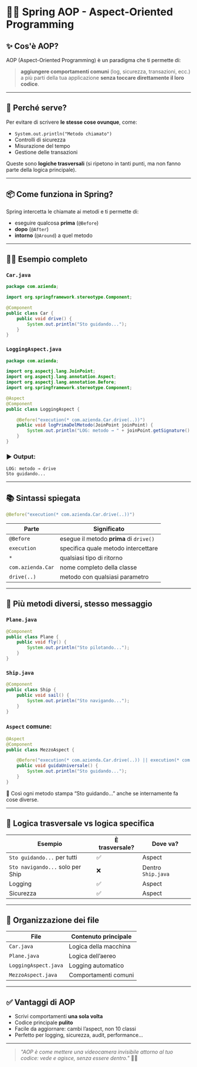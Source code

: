 
# 🧙‍♂️ Spring AOP - Aspect-Oriented Programming

## ✨ Cos'è AOP?

AOP (Aspect-Oriented Programming) è un paradigma che ti permette di:
> **aggiungere comportamenti comuni** (log, sicurezza, transazioni, ecc.)  
> a più parti della tua applicazione **senza toccare direttamente il loro codice**.

---

## 🔁 Perché serve?

Per evitare di scrivere **le stesse cose ovunque**, come:
- `System.out.println("Metodo chiamato")`
- Controlli di sicurezza
- Misurazione del tempo
- Gestione delle transazioni

Queste sono **logiche trasversali** (si ripetono in tanti punti, ma non fanno parte della logica principale).

---

## 📦 Come funziona in Spring?

Spring intercetta le chiamate ai metodi e ti permette di:
- eseguire qualcosa **prima** (`@Before`)
- **dopo** (`@After`)
- **intorno** (`@Around`) a quel metodo

---

## 👨‍💻 Esempio completo

### `Car.java`

```java
package com.azienda;

import org.springframework.stereotype.Component;

@Component
public class Car {
    public void drive() {
        System.out.println("Sto guidando...");
    }
}
```

### `LoggingAspect.java`

```java
package com.azienda;

import org.aspectj.lang.JoinPoint;
import org.aspectj.lang.annotation.Aspect;
import org.aspectj.lang.annotation.Before;
import org.springframework.stereotype.Component;

@Aspect
@Component
public class LoggingAspect {

    @Before("execution(* com.azienda.Car.drive(..))")
    public void logPrimaDelMetodo(JoinPoint joinPoint) {
        System.out.println("LOG: metodo → " + joinPoint.getSignature().getName());
    }
}
```

### ▶️ Output:

```
LOG: metodo → drive
Sto guidando...
```

---

## 📚 Sintassi spiegata

```java
@Before("execution(* com.azienda.Car.drive(..))")
```

| Parte | Significato |
|-------|-------------|
| `@Before` | esegue il metodo **prima** di `drive()` |
| `execution` | specifica quale metodo intercettare |
| `*` | qualsiasi tipo di ritorno |
| `com.azienda.Car` | nome completo della classe |
| `drive(..)` | metodo con qualsiasi parametro |

---

## 🔄 Più metodi diversi, stesso messaggio

### `Plane.java`
```java
@Component
public class Plane {
    public void fly() {
        System.out.println("Sto pilotando...");
    }
}
```

### `Ship.java`
```java
@Component
public class Ship {
    public void sail() {
        System.out.println("Sto navigando...");
    }
}
```

### `Aspect` comune:

```java
@Aspect
@Component
public class MezzoAspect {

    @Before("execution(* com.azienda.Car.drive(..)) || execution(* com.azienda.Plane.fly(..)) || execution(* com.azienda.Ship.sail(..))")
    public void guidaUniversale() {
        System.out.println("Sto guidando...");
    }
}
```

🔁 Così ogni metodo stampa “Sto guidando...” anche se internamente fa cose diverse.

---

## 🎯 Logica trasversale vs logica specifica

| Esempio                          | È trasversale? | Dove va?          |
|----------------------------------|----------------|--------------------|
| `Sto guidando...` per tutti      | ✅              | Aspect             |
| `Sto navigando...` solo per Ship | ❌              | Dentro `Ship.java` |
| Logging                          | ✅              | Aspect             |
| Sicurezza                        | ✅              | Aspect             |

---

## 📁 Organizzazione dei file

| File                 | Contenuto principale         |
|----------------------|------------------------------|
| `Car.java`           | Logica della macchina        |
| `Plane.java`         | Logica dell’aereo            |
| `LoggingAspect.java` | Logging automatico           |
| `MezzoAspect.java`   | Comportamenti comuni         |

---

## ✅ Vantaggi di AOP

- Scrivi comportamenti **una sola volta**
- Codice principale **pulito**
- Facile da aggiornare: cambi l’aspect, non 10 classi
- Perfetto per logging, sicurezza, audit, performance...

---

> _"AOP è come mettere una videocamera invisibile attorno al tuo codice: vede e agisce, senza essere dentro."_ 🎥✨